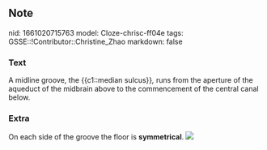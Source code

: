 ## Note
nid: 1661020715763
model: Cloze-chrisc-ff04e
tags: GSSE::!Contributor::Christine_Zhao
markdown: false

### Text
<div>
  <div>
    <div>
      <div>
        A midline groove, the {{c1::median sulcus}}<span style= 
        "font-style: italic;">,</span> runs from the aperture of
        the aqueduct of the midbrain above to the commencement of
        the central canal below.
      </div>
    </div>
  </div>
</div>

### Extra
<div>
  <div>
    <div>
      <div>On each side of the groove the floor is
      <b>symmetrical</b>. <img src= 
      "paste-82eb9c30cfac973243145e717ffdc9cd43ec4c07.jpg"></div>
    </div>
  </div>
</div>
